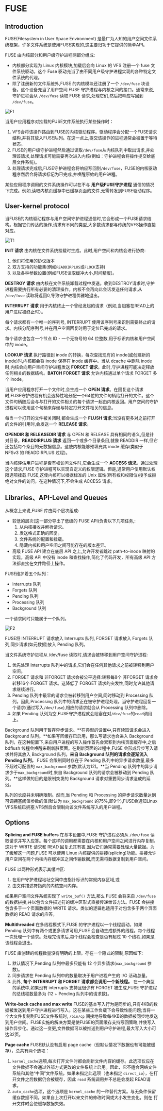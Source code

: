 # FUSE

## Introduction

FUSE(Filesystem in User Space Environment) 是最广为人知的用户空间文件系统框架，许多文件系统是使用FUSE实现的,这主要归功于它提供的简单API。

FUSE 由内核部分和用户级守护进程两部分组成:
* 内核部分实现为 Linux 内核模块,加载后会向 Linux 的 VFS 注册一个 fuse 文件系统驱动。这个 Fuse 驱动充当了由不同用户级守护进程实现的各种特定文件系统的代理。
* 除了注册新的文件系统外,FUSE 的内核模块还注册了一个 `/dev/fuse` 块设备。这个设备充当了用户空间 FUSE 守护进程与内核之间的接口。通常来说,守护进程会从 `/dev/fuse` 读取 FUSE 请求,处理它们,然后把响应写回到 `/dev/fuse`。

![F1](./F1.png)

当用户应用程序对挂载的FUSE文件系统执行某些操作时：
1. VFS会将该操作路由到FUSE的内核驱动程序。驱动程序会分配一个FUSE请求结构,并将其放入FUSE队列。在这一点上,提交该操作的进程通常会被置于等待状态。
2. FUSE的用户级守护进程然后通过读取`/dev/fuse`从内核队列中取出请求,并处理该请求,处理请求可能需要再次进入内核(例如：守护进程会将操作提交给底层文件系统)。
3. 处理请求完成后,FUSE守护进程会将响应写回到`/dev/fuse`，FUSE的内核驱动程序然后会将请求标记为已完成,并唤醒原始的用户进程。

某些应用程序调用的文件系统操作可以在不与 **用户级FUSE守护进程** 通信的情况下完成。例如,读取内核页缓存中已缓存页面的文件,无需转发到FUSE驱动程序。

## User-kernel protocol

当FUSE的内核驱动程序与用户空间守护进程通信时,它会形成一个FUSE请求结构。根据它们传达的操作,请求有不同的类型,大多数请求都与传统的VFS操作直接对应。

![T1](./T1.png)

**INIT 请求** 由内核在文件系统挂载时生成。此时,用户空间和内核会进行协商:
1. 他们将使用的协议版本
2. 双方支持的功能集(例如`READDIRPLUS`或`FLOCK`支持)
3. 以及各种参数设置(例如FUSE读取缓冲大小,时间精度)。

**DESTROY 请求** 由内核在文件系统卸载过程中发送。收到DESTROY请求时,守护进程需要执行所有必要的清理操作。内核不会再向此会话发送任何请求,从 `/dev/fuse` 读取将返回0,导致守护进程优雅地退出。

**INTERRUPT 请求** 用于内核终止一个曾经发起的请求（例如,当阻塞在READ上的用户进程被终止时）。

每个请求都有一个唯一的序列号, INTERRUPT 使用该序列号来识别需要终止的请求。内核分配序列号,并在用户空间回复时用于定位已完成的请求。

每个请求也包含一个节点 ID - 一个无符号的 64 位整数,用于标识内核和用户空间中的 inode。

**LOOKUP 请求** 执行路径到 inode 的转换，每次查找现有的 inode(或创建新的 inode)时,内核都会将 inode 保存在 inode 缓存中。当从 dcache 中删除 inode 时,内核会向用户空间守护进程发送 **FORGET 请求**。此时,守护进程可能决定释放任何相关的数据结构。**BATCH FORGET 请求** 允许内核通过单个请求 FORGET 多个 inode。

当用户应用程序打开一个文件时,会生成一个 **OPEN 请求**。在回复这个请求时,FUSE守护进程有机会选择性地分配一个64位的文件句柄给打开的文件。这个文件句柄随后会与与打开的文件相关的每个请求一起由内核返回。用户空间的守护进程可以使用这个句柄来存储与特定打开文件相关的信息。

每当一个打开的文件被关闭时,都会生成一个 **FLUSH 请求**;当没有更多对之前打开的文件的引用时,会发送一个 **RELEASE 请求**。

**OPENDIR 和 RELEASEDIR 请求** 与 OPEN 和 RELEASE 具有相同的语义,但是针对目录。**READDIRPLUS 请求** 返回一个或多个目录条目,就像 READDIR 一样,但它还包括每个条目的元数据信息。这使内核能够预填充其 inode 缓存(类似于 NFSv3 的 READDIRPLUS 过程)。

当内核评估用户进程是否有权访问文件时,它会生成一个 **ACCESS 请求**。通过处理这个请求,FUSE 守护进程可以实现自定义的权限逻辑。但是,通常用户使用默认权限选项挂载 FUSE,这使内核可以根据标准的 Unix 属性(所有权和权限位)授予或拒绝对文件的访问。在这种情况下,不会生成 ACCESS 请求。

## Libraries、API-Level and Queues

从概念上来说,FUSE 库由两个层次组成:
* 较低的层次(这一部分导出了低级的 FUSE API)负责以下几项任务,:
  1. 从内核接收并解析请求。
  2. 发送格式正确的回复。
  3. 文件系统的配置和挂载。
  4. 隐藏内核和用户空间之间可能存在的版本差异。
* 高级 FUSE API 建立在底层 API 之上,允许开发者跳过 path-to-inode 映射的实现。高级 API 中没有 inode 和查找操作,简化了代码开发，所有高级 API 方法都直接在文件路径上操作。

FUSE维护着五个队列：
* Interrupts 队列
* Forgets 队列
* Pending 队列
* Processing 队列
* Background 队列

一个请求同时只能属于一个队列。

![F2](./F2.png)

FUSE将 INTERRUPT 请求放入 Interrupts 队列, FORGET 请求放入 Forgets 队列,同步请求(如元数据)放入 Pending 队列。

当文件系统守护进程从 /dev/fuse 读取时,请求会被转移到用户空间守护进程:
1. 优先处理 Interrupts 队列中的请求,它们会在任何其他请求之前被转移到用户空间。
2. FORGET 请求和 非FORGET 请求会被公平选择:转移每8个 非FORGET 请求会转移16个 FORGET 请求。这降低了 FORGET 请求的突发性,同时允许其他请求继续进行。
3. Pending 队列中最早的请求会被转移到用户空间,同时移动到 Processing 队列。因此,Processing 队列中的请求正在被守护进程处理。当守护进程回复一个请求(通过写入`/dev/fuse`),相应的请求就会从 Processing 队列中删除。
4. 如果 Pending 队列为空,FUSE守护进程就会阻塞在对`/dev/fuse`的`read`调用上。

Background 队列用于暂存异步请求。**在典型的设置中,只有读取请求会进入 Background 队列。**如果写回缓存已启用，那么写请求也会进入 Background 队列，在这种配置下,来自用户进程的写入操作首先会累积到内核页面缓存中,之后 bdflush 线程会唤醒来刷新脏页面。在刷新页面的过程中,FUSE 会形成异步写入请求并将其放入 Background 队列。**来自 Background 队列的请求会逐渐流入 Pending 队列。** FUSE 会限制同时存在于 Pending 队列中的异步请求数量,最多不超过可配置的 `max_background` 参数(默认为12)。**当 Pending 队列中的异步请求少于`max_background`时,来自 Background 队列的请求会被移动到 Pending 队列。**这样做的目的是限制突发的 Background 请求对重要同步请求造成的延迟。

队列的长度并未明确限制。然而,当 Pending 和 Processing 的异步请求数量达到可调拥塞阈值参数的值(默认为 `max_background` 的75%,即9个),FUSE会通知Linux VFS系统已拥塞;VFS然后会限制向该文件系统写入的用户进程。

## Options

**Splicing and FUSE buffers**  在基本设置中,FUSE 守护进程必须从 `/dev/fuse` 读取请求并写入应答。每个这样的调用都需要在内核和用户空间之间进行内存复制。这对于 WRITE 请求和 READ 回复尤其有害,因为它们通常需要处理大量数据。为了缓解这一问题,FUSE 可以使用 Linux 内核提供的拼接(splicing)功能。拼接允许用户空间在两个内核内存缓冲区之间传输数据,而无需将数据复制到用户空间。

FUSE 以两种形式表示其缓冲区:
1. 在用户守护进程地址空间中由指针标识的常规内存区域,或
2. 由文件描述符指向的内核空间内存。

如果用户空间文件系统实现了 `write_buf()` 方法,那么 FUSE 会将来自 `/dev/fuse` 的数据拼接,并以包含文件描述符的缓冲区形式直接传递给该方法。FUSE 会拼接包含多于一个页面数据的 WRITE 请求。类似的逻辑也适用于对包含多于两个页面数据的 READ 请求的应答。

**Multithreaded** 在多线程模式下,FUSE 的守护进程以一个线程启动。如果 Pending 队列中有两个或更多请求可用,FUSE 会自动生成额外的线程。每个线程一次处理一个请求。处理完请求后,每个线程会检查是否有超过 10 个线程,如果是,该线程会退出。

FUSE 库创建的线程数量没有明确的上限。存在一个隐式的限制,原因如下:
1. 默认情况下,Pending 队列中最多只能有 12 个异步请求(`max_background` 参数)。
2. 同步请求在 Pending 队列中的数量取决于用户进程产生的 I/O 活动总量。
3. 此外, **每个 INTERRUPT 和 FORGET 请求都会调用一个新线程。** 在一个典型的系统中,如果没有 interrupts 支持且很少有 FORGET 被生成,FUSE 守护进程的总线程数最多为 (12 + Pending 队列中的请求数)。

**Write-back cache and max write** FUSE的基本写入行为是同步的,只有4KB的数据被发送到用户守护进程进行写入。这在某些工作负载下会导致性能问题;当将一个大文件复制到FUSE文件系统时, `/bin/cp` 间接地导致每4KB的数据被同步地发送到用户空间。FUSE实施的解决方案是使FUSE的页面缓存支持写回策略,并使写入操作异步化。通过这一变更,文件数据可以被推送到用户守护进程,最大写入大小可达32页。

**Page cache** FUSE默认没有启用 page cache（但默认情况下数据也有可能被缓存），总共有两个选项：
1. `kernel_cache`选项,每次打开文件时都会刷新文件内容的缓存。此选项仅应在文件数据不会通过外部方式更改的文件系统上启用。因此，它不适合网络文件系统和其他“中间”文件系统。如果未指定此选项（也未指定 `direct_io`），在打开文件之后数据仍会被缓存，因此 `read` 系统调用并不总是会发起 READ请求。
2. `auto_cache`选项，这个选项是 `kernel_cache` 的一种替代方案。与无条件保留缓存数据不同，如果自上次打开以来文件的修改时间或大小发生变化，则在 打开文件时会使缓存数据失效。